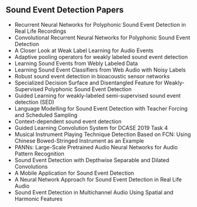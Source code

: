 <h2> Sound Event Detection Papers</h2>

<ul>

                             

 <li><a target="_blank" href="https://github.com/manjunath5496/Sound-Event-Detection-Papers/blob/master/sed(1).pdf" style="text-decoration:none;">Recurrent Neural Networks for Polyphonic Sound Event Detection in Real Life Recordings</a></li>

 <li><a target="_blank" href="https://github.com/manjunath5496/Sound-Event-Detection-Papers/blob/master/sed(2).pdf" style="text-decoration:none;">Convolutional Recurrent Neural Networks for Polyphonic Sound Event Detection</a></li>

<li><a target="_blank" href="https://github.com/manjunath5496/Sound-Event-Detection-Papers/blob/master/sed(3).pdf" style="text-decoration:none;">A Closer Look at Weak Label Learning for Audio Events</a></li>
 <li><a target="_blank" href="https://github.com/manjunath5496/Sound-Event-Detection-Papers/blob/master/sed(4).pdf" style="text-decoration:none;">Adaptive pooling operators for weakly labeled sound event detection</a></li>                              
<li><a target="_blank" href="https://github.com/manjunath5496/Sound-Event-Detection-Papers/blob/master/sed(5).pdf" style="text-decoration:none;">Learning Sound Events from Webly Labeled Data</a></li>
<li><a target="_blank" href="https://github.com/manjunath5496/Sound-Event-Detection-Papers/blob/master/sed(6).pdf" style="text-decoration:none;">Learning Sound Event Classifiers from Web Audio with Noisy Labels</a></li>
 <li><a target="_blank" href="https://github.com/manjunath5496/Sound-Event-Detection-Papers/blob/master/sed(7).pdf" style="text-decoration:none;">Robust sound event detection in bioacoustic sensor networks</a></li>

 <li><a target="_blank" href="https://github.com/manjunath5496/Sound-Event-Detection-Papers/blob/master/sed(8).pdf" style="text-decoration:none;"> Specialized Decision Surface and Disentangled Feature for Weakly-Supervised Polyphonic Sound Event Detection</a></li>
   <li><a target="_blank" href="https://github.com/manjunath5496/Sound-Event-Detection-Papers/blob/master/sed(9).pdf" style="text-decoration:none;">Guided Learning for weakly-labeled semi-supervised sound event detection (SED)</a></li>
  
   
 <li><a target="_blank" href="https://github.com/manjunath5496/Sound-Event-Detection-Papers/blob/master/sed(10).pdf" style="text-decoration:none;">Language Modelling for Sound Event Detection with Teacher Forcing and Scheduled Sampling</a></li>                              
<li><a target="_blank" href="https://github.com/manjunath5496/Sound-Event-Detection-Papers/blob/master/sed(11).pdf" style="text-decoration:none;">Context-dependent sound event detection</a></li>
<li><a target="_blank" href="https://github.com/manjunath5496/Sound-Event-Detection-Papers/blob/master/sed(12).pdf" style="text-decoration:none;">Guided Learning Convolution System for DCASE 2019 Task 4</a></li>
<li><a target="_blank" href="https://github.com/manjunath5496/Sound-Event-Detection-Papers/blob/master/sed(13).pdf" style="text-decoration:none;">Musical Instrument Playing Technique Detection Based on FCN: Using Chinese Bowed-Stringed Instrument as an Example</a></li>

<li><a target="_blank" href="https://github.com/manjunath5496/Sound-Event-Detection-Papers/blob/master/sed(14).pdf" style="text-decoration:none;">PANNs: Large-Scale Pretrained Audio Neural Networks for Audio Pattern Recognition</a></li>
                              
<li><a target="_blank" href="https://github.com/manjunath5496/Sound-Event-Detection-Papers/blob/master/sed(15).pdf" style="text-decoration:none;">Sound Event Detection with Depthwise Separable and Dilated Convolutions</a></li>

<li><a target="_blank" href="https://github.com/manjunath5496/Sound-Event-Detection-Papers/blob/master/sed(16).pdf" style="text-decoration:none;">A Mobile Application for Sound Event Detection</a></li>

<li><a target="_blank" href="https://github.com/manjunath5496/Sound-Event-Detection-Papers/blob/master/sed(17).pdf" style="text-decoration:none;">A Neural Network Approach for Sound Event Detection in Real Life Audio</a></li>
                              
<li><a target="_blank" href="https://github.com/manjunath5496/Sound-Event-Detection-Papers/blob/master/sed(18).pdf" style="text-decoration:none;">Sound Event Detection in Multichannel Audio Using Spatial and Harmonic Features</a></li>







</ul>
